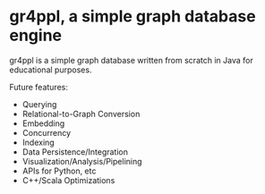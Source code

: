 # gr4ppl, a simple graph database engine

gr4ppl is a simple graph database written from scratch in Java for educational purposes. 

Future features:
- Querying
- Relational-to-Graph Conversion
- Embedding
- Concurrency
- Indexing
- Data Persistence/Integration
- Visualization/Analysis/Pipelining
- APIs for Python, etc
- C++/Scala Optimizations